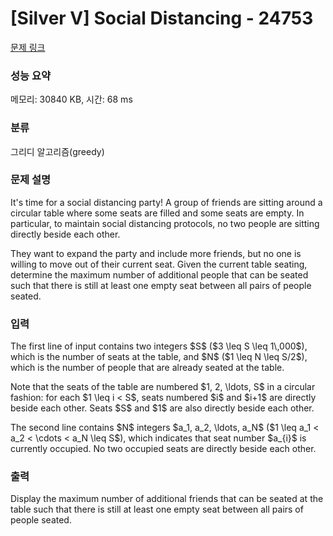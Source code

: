 # [Silver V] Social Distancing - 24753 

[문제 링크](https://www.acmicpc.net/problem/24753) 

### 성능 요약

메모리: 30840 KB, 시간: 68 ms

### 분류

그리디 알고리즘(greedy)

### 문제 설명

<p>It's time for a social distancing party! A group of friends are sitting around a circular table where some seats are filled and some seats are empty. In particular, to maintain social distancing protocols, no two people are sitting directly beside each other.</p>

<p>They want to expand the party and include more friends, but no one is willing to move out of their current seat. Given the current table seating, determine the maximum number of additional people that can be seated such that there is still at least one empty seat between all pairs of people seated.</p>

### 입력 

 <p>The first line of input contains two integers $S$ ($3 \leq S \leq 1\,000$), which is the number of seats at the table, and $N$ ($1 \leq N \leq S/2$), which is the number of people that are already seated at the table.</p>

<p>Note that the seats of the table are numbered $1, 2, \ldots, S$ in a circular fashion: for each $1 \leq i < S$, seats numbered $i$ and $i+1$ are directly beside each other. Seats $S$ and $1$ are also directly beside each other.</p>

<p>The second line contains $N$ integers $a_1, a_2, \ldots, a_N$ ($1 \leq a_1 < a_2 < \cdots < a_N \leq S$), which indicates that seat number $a_{i}$ is currently occupied. No two occupied seats are directly beside each other.</p>

### 출력 

 <p>Display the maximum number of additional friends that can be seated at the table such that there is still at least one empty seat between all pairs of people seated.</p>

